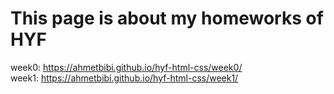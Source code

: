 # This page is about my homeworks of HYF
week0: <a>https://ahmetbibi.github.io/hyf-html-css/week0/</a> <br>
week1: <a>https://ahmetbibi.github.io/hyf-html-css/week1/</a>
